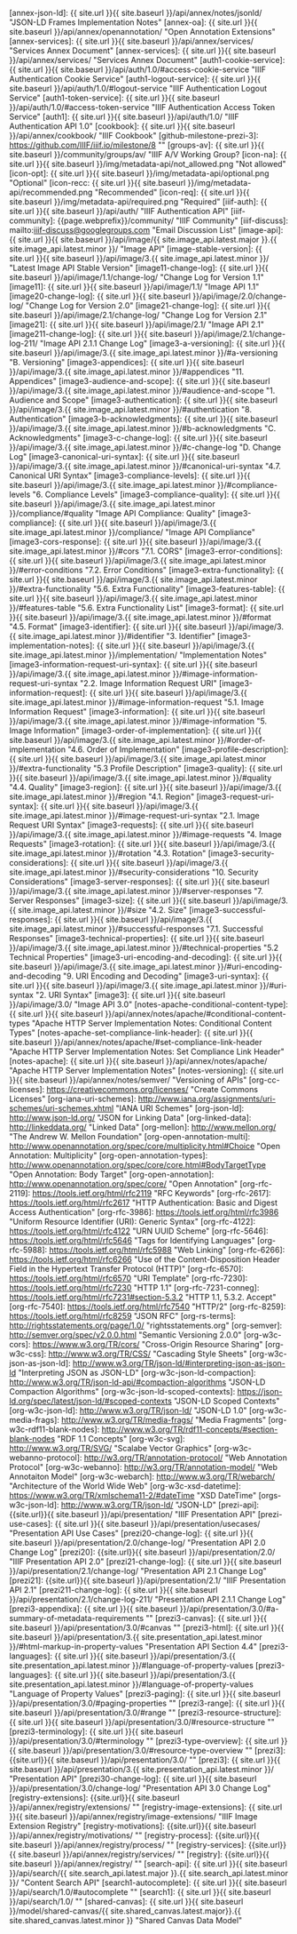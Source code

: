 [annex-json-ld]: {{ site.url }}{{ site.baseurl }}/api/annex/notes/jsonld/ "JSON-LD Frames Implementation Notes"
[annex-oa]: {{ site.url }}{{ site.baseurl }}/api/annex/openannotation/ "Open Annotation Extensions"
[annex-services]: {{ site.url }}{{ site.baseurl }}/api/annex/services/ "Services Annex Document"
[annex-services]: {{ site.url }}{{ site.baseurl }}/api/annex/services/ "Services Annex Document"
[auth1-cookie-service]: {{ site.url }}{{ site.baseurl }}/api/auth/1.0/#access-cookie-service "IIIF Authentication Cookie Service"
[auth1-logout-service]: {{ site.url }}{{ site.baseurl }}/api/auth/1.0/#logout-service "IIIF Authentication Logout Service"
[auth1-token-service]: {{ site.url }}{{ site.baseurl }}/api/auth/1.0/#access-token-service "IIIF Authentication Access Token Service"
[auth1]: {{ site.url }}{{ site.baseurl }}/api/auth/1.0/ "IIIF Authentication API 1.0"
[cookbook]: {{ site.url }}{{ site.baseurl }}/api/annex/cookbook/ "IIIF Cookbook"
[github-milestone-prezi-3]: https://github.com/IIIF/iiif.io/milestone/8 ""
[groups-av]: {{ site.url }}{{ site.baseurl }}/community/groups/av/ "IIIF A/V Working Group?
[icon-na]: {{ site.url }}{{ site.baseurl }}/img/metadata-api/not_allowed.png "Not allowed"
[icon-opt]: {{ site.url }}{{ site.baseurl }}/img/metadata-api/optional.png "Optional"
[icon-recc: {{ site.url }}{{ site.baseurl }}/img/metadata-api/recommended.png "Recommended"
[icon-req]: {{ site.url }}{{ site.baseurl }}/img/metadata-api/required.png "Required"
[iiif-auth]: {{ site.url }}{{ site.baseurl }}/api/auth/ "IIIF Authentication API"
[iiif-community]: {{page.webprefix}}/community/ "IIIF Community"
[iiif-discuss]: mailto:iiif-discuss@googlegroups.com "Email Discussion List"
[image-api]: {{ site.url }}{{ site.baseurl }}/api/image/{{ site.image_api.latest.major }}.{{ site.image_api.latest.minor }}/ "Image API"
[image-stable-version]: {{ site.url }}{{ site.baseurl }}/api/image/3.{{ site.image_api.latest.minor }}/ "Latest Image API Stable Version"
[image11-change-log]: {{ site.url }}{{ site.baseurl }}/api/image/1.1/change-log/ "Change Log for Version 1.1"
[image11]: {{ site.url }}{{ site.baseurl }}/api/image/1.1/ "Image API 1.1"
[image20-change-log]: {{ site.url }}{{ site.baseurl }}/api/image/2.0/change-log/ "Change Log for Version 2.0"
[image21-change-log]: {{ site.url }}{{ site.baseurl }}/api/image/2.1/change-log/ "Change Log for Version 2.1"
[image21]: {{ site.url }}{{ site.baseurl }}/api/image/2.1/ "Image API 2.1"
[image211-change-log]: {{ site.url }}{{ site.baseurl }}/api/image/2.1/change-log-211/ "Image API 2.1.1 Change Log"
[image3-a-versioning]: {{ site.url }}{{ site.baseurl }}/api/image/3.{{ site.image_api.latest.minor }}/#a-versioning "B. Versioning"
[image3-appendices]: {{ site.url }}{{ site.baseurl }}/api/image/3.{{ site.image_api.latest.minor }}/#appendices "11. Appendices"
[image3-audience-and-scope]: {{ site.url }}{{ site.baseurl }}/api/image/3.{{ site.image_api.latest.minor }}/#audience-and-scope "1. Audience and Scope"
[image3-authentication]: {{ site.url }}{{ site.baseurl }}/api/image/3.{{ site.image_api.latest.minor }}/#authentication "8. Authentication"
[image3-b-acknowledgments]: {{ site.url }}{{ site.baseurl }}/api/image/3.{{ site.image_api.latest.minor }}/#b-acknowledgments "C. Acknowledgments"
[image3-c-change-log]: {{ site.url }}{{ site.baseurl }}/api/image/3.{{ site.image_api.latest.minor }}/#c-change-log "D. Change Log"
[image3-canonical-uri-syntax]: {{ site.url }}{{ site.baseurl }}/api/image/3.{{ site.image_api.latest.minor }}/#canonical-uri-syntax "4.7. Canonical URI Syntax"
[image3-compliance-levels]: {{ site.url }}{{ site.baseurl }}/api/image/3.{{ site.image_api.latest.minor }}/#compliance-levels "6. Compliance Levels"
[image3-compliance-quality]: {{ site.url }}{{ site.baseurl }}/api/image/3.{{ site.image_api.latest.minor }}/compliance/#quality "Image API Compliance: Quality"
[image3-compliance]: {{ site.url }}{{ site.baseurl }}/api/image/3.{{ site.image_api.latest.minor }}/compliance/ "Image API Compliance"
[image3-cors-response]: {{ site.url }}{{ site.baseurl }}/api/image/3.{{ site.image_api.latest.minor }}/#cors "7.1. CORS"
[image3-error-conditions]: {{ site.url }}{{ site.baseurl }}/api/image/3.{{ site.image_api.latest.minor }}/#error-conditions "7.2. Error Conditions"
[image3-extra-functionality]: {{ site.url }}{{ site.baseurl }}/api/image/3.{{ site.image_api.latest.minor }}/#extra-functionality "5.6. Extra Functionality"
[image3-features-table]: {{ site.url }}{{ site.baseurl }}/api/image/3.{{ site.image_api.latest.minor }}/#features-table "5.6. Extra Functionality List"
[image3-format]: {{ site.url }}{{ site.baseurl }}/api/image/3.{{ site.image_api.latest.minor }}/#format "4.5. Format"
[image3-identifier]: {{ site.url }}{{ site.baseurl }}/api/image/3.{{ site.image_api.latest.minor }}/#identifier "3. Identifier"
[image3-implementation-notes]: {{ site.url }}{{ site.baseurl }}/api/image/3.{{ site.image_api.latest.minor }}/implementation/ "Implementation Notes"
[image3-information-request-uri-syntax]: {{ site.url }}{{ site.baseurl }}/api/image/3.{{ site.image_api.latest.minor }}/#image-information-request-uri-syntax "2.2. Image Information Request URI"
[image3-information-request]: {{ site.url }}{{ site.baseurl }}/api/image/3.{{ site.image_api.latest.minor }}/#image-information-request "5.1. Image Information Request"
[image3-information]: {{ site.url }}{{ site.baseurl }}/api/image/3.{{ site.image_api.latest.minor }}/#image-information "5. Image Information"
[image3-order-of-implementation]: {{ site.url }}{{ site.baseurl }}/api/image/3.{{ site.image_api.latest.minor }}/#order-of-implementation "4.6. Order of Implementation"
[image3-profile-description]: {{ site.url }}{{ site.baseurl }}/api/image/3.{{ site.image_api.latest.minor }}/#extra-functionality "5.3 Profile Description"
[image3-quality]: {{ site.url }}{{ site.baseurl }}/api/image/3.{{ site.image_api.latest.minor }}/#quality "4.4. Quality"
[image3-region]: {{ site.url }}{{ site.baseurl }}/api/image/3.{{ site.image_api.latest.minor }}/#region "4.1. Region"
[image3-request-uri-syntax]: {{ site.url }}{{ site.baseurl }}/api/image/3.{{ site.image_api.latest.minor }}/#image-request-uri-syntax "2.1. Image Request URI Syntax"
[image3-requests]: {{ site.url }}{{ site.baseurl }}/api/image/3.{{ site.image_api.latest.minor }}/#image-requests "4. Image Requests"
[image3-rotation]: {{ site.url }}{{ site.baseurl }}/api/image/3.{{ site.image_api.latest.minor }}/#rotation "4.3. Rotation"
[image3-security-considerations]: {{ site.url }}{{ site.baseurl }}/api/image/3.{{ site.image_api.latest.minor }}/#security-considerations "10. Security Considerations"
[image3-server-responses]: {{ site.url }}{{ site.baseurl }}/api/image/3.{{ site.image_api.latest.minor }}/#server-responses "7. Server Responses"
[image3-size]: {{ site.url }}{{ site.baseurl }}/api/image/3.{{ site.image_api.latest.minor }}/#size "4.2. Size"
[image3-successful-responses]: {{ site.url }}{{ site.baseurl }}/api/image/3.{{ site.image_api.latest.minor }}/#successful-responses "7.1. Successful Responses"
[image3-technical-properties]: {{ site.url }}{{ site.baseurl }}/api/image/3.{{ site.image_api.latest.minor }}/#technical-properties "5.2 Technical Properties"
[image3-uri-encoding-and-decoding]: {{ site.url }}{{ site.baseurl }}/api/image/3.{{ site.image_api.latest.minor }}/#uri-encoding-and-decoding "9. URI Encoding and Decoding"
[image3-uri-syntax]: {{ site.url }}{{ site.baseurl }}/api/image/3.{{ site.image_api.latest.minor }}/#uri-syntax "2. URI Syntax"
[image3]: {{ site.url }}{{ site.baseurl }}/api/image/3.0/ "Image API 3.0"
[notes-apache-conditional-content-type]: {{ site.url }}{{ site.baseurl }}/api/annex/notes/apache/#conditional-content-types "Apache HTTP Server Implementation Notes: Conditional Content Types"
[notes-apache-set-compliance-link-header]: {{ site.url }}{{ site.baseurl }}/api/annex/notes/apache/#set-compliance-link-header "Apache HTTP Server Implementation Notes: Set Compliance Link Header"
[notes-apache]: {{ site.url }}{{ site.baseurl }}/api/annex/notes/apache/ "Apache HTTP Server Implementation Notes"
[notes-versioning]: {{ site.url }}{{ site.baseurl }}/api/annex/notes/semver/ "Versioning of APIs"
[org-cc-licenses]: https://creativecommons.org/licenses/ "Create Commons Licenses"
[org-iana-uri-schemes]: http://www.iana.org/assignments/uri-schemes/uri-schemes.xhtml "IANA URI Schemes"
[org-json-ld]: http://www.json-ld.org/ "JSON for Linking Data"
[org-linked-data]: http://linkeddata.org/ "Linked Data"
[org-mellon]: http://www.mellon.org/ "The Andrew W. Mellon Foundation"
[org-open-annotation-multi]: http://www.openannotation.org/spec/core/multiplicity.html#Choice "Open Annotation: Multiplicity"
[org-open-annotation-types]: http://www.openannotation.org/spec/core/core.html#BodyTargetType "Open Annotation: Body Target"
[org-open-annotation]: http://www.openannotation.org/spec/core/ "Open Annotation"
[org-rfc-2119]: https://tools.ietf.org/html/rfc2119 "RFC Keywords"
[org-rfc-2617]: https://tools.ietf.org/html/rfc2617 "HTTP Authentication: Basic and Digest Access Authentication"
[org-rfc-3986]: https://tools.ietf.org/html/rfc3986 "Uniform Resource Identifier (URI): Generic Syntax"
[org-rfc-4122]: https://tools.ietf.org/html/rfc4122 "URN UUID Scheme"
[org-rfc-5646]: https://tools.ietf.org/html/rfc5646 "Tags for Identifying Languages"
[org-rfc-5988]: https://tools.ietf.org/html/rfc5988 "Web Linking"
[org-rfc-6266]: https://tools.ietf.org/html/rfc6266 "Use of the Content-Disposition Header Field in the Hypertext Transfer Protocol (HTTP)"
[org-rfc-6570]: https://tools.ietf.org/html/rfc6570 "URI Template"
[org-rfc-7230]: https://tools.ietf.org/html/rfc7230 "HTTP 1.1"
[org-rfc-7231-conneg]: https://tools.ietf.org/html/rfc7231#section-5.3.2 "HTTP 1.1, 5.3.2. Accept"
[org-rfc-7540]: https://tools.ietf.org/html/rfc7540 "HTTP/2"
[org-rfc-8259]: https://tools.ietf.org/html/rfc8259 "JSON RFC"
[org-rs-terms]: http://rightsstatements.org/page/1.0/ "rightsstatements.org"
[org-semver]: http://semver.org/spec/v2.0.0.html "Semantic Versioning 2.0.0"
[org-w3c-cors]: https://www.w3.org/TR/cors/ "Cross-Origin Resource Sharing"
[org-w3c-css]: http://www.w3.org/TR/CSS/ "Cascading Style Sheets"
[org-w3c-json-as-json-ld]: http://www.w3.org/TR/json-ld/#interpreting-json-as-json-ld "Interpreting JSON as JSON-LD"
[org-w3c-json-ld-compaction]: http://www.w3.org/TR/json-ld-api/#compaction-algorithms "JSON-LD Compaction Algorithms"
[org-w3c-json-ld-scoped-contexts]: https://json-ld.org/spec/latest/json-ld/#scoped-contexts "JSON-LD Scoped Contexts"
[org-w3c-json-ld]: http://www.w3.org/TR/json-ld/ "JSON-LD 1.0"
[org-w3c-media-frags]: http://www.w3.org/TR/media-frags/ "Media Fragments"
[org-w3c-rdf11-blank-nodes]: http://www.w3.org/TR/rdf11-concepts/#section-blank-nodes "RDF 1.1 Concepts"
[org-w3c-svg]: http://www.w3.org/TR/SVG/ "Scalabe Vector Graphics"
[org-w3c-webanno-protocol]: http://w3.org/TR/annotation-protocol/ "Web Annotation Protocol"
[org-w3c-webanno]: http://w3.org/TR/annotation-model/ "Web Annotaiton Model"
[org-w3c-webarch]: http://www.w3.org/TR/webarch/ "Architecture of the World Wide Web"
[org-w3c-xsd-datetime]: https://www.w3.org/TR/xmlschema11-2/#dateTime "XSD DateTime"
[orgs-w3c-json-ld]: http://www.w3.org/TR/json-ld/ "JSON-LD"
[prezi-api]: {{site.url}}{{ site.baseurl }}/api/presentation/ "IIIF Presentation API"
[prezi-use-cases]: {{ site.url }}{{ site.baseurl }}/api/presentation/usecases/ "Presentation API Use Cases"
[prezi20-change-log]: {{ site.url }}{{ site.baseurl }}/api/presentation/2.0/change-log/ "Presentation API 2.0 Change Log"
[prezi20]: {{site.url}}{{ site.baseurl }}/api/presentation/2.0/ "IIIF Presentation API 2.0"
[prezi21-change-log]: {{ site.url }}{{ site.baseurl }}/api/presentation/2.1/change-log/ "Presentation API 2.1 Change Log"
[prezi21]: {{site.url}}{{ site.baseurl }}/api/presentation/2.1/ "IIIF Presentation API 2.1"
[prezi211-change-log]: {{ site.url }}{{ site.baseurl }}/api/presentation/2.1/change-log-211/ "Presentation API 2.1.1 Change Log"
[prezi3-appendixa]: {{ site.url }}{{ site.baseurl }}/api/presentation/3.0/#a-summary-of-metadata-requirements ""
[prezi3-canvas]: {{ site.url }}{{ site.baseurl }}/api/presentation/3.0/#canvas ""
[prezi3-html]: {{ site.url }}{{ site.baseurl }}/api/presentation/3.{{ site.presentation_api.latest.minor }}/#html-markup-in-property-values "Presentation API Section 4.4"
[prezi3-languages]: {{ site.url }}{{ site.baseurl }}/api/presentation/3.{{ site.presentation_api.latest.minor }}/#language-of-property-values
[prezi3-languages]: {{ site.url }}{{ site.baseurl }}/api/presentation/3.{{ site.presentation_api.latest.minor }}/#language-of-property-values "Language of Property Values"
[prezi3-paging]: {{ site.url }}{{ site.baseurl }}/api/presentation/3.0/#paging-properties ""
[prezi3-range]: {{ site.url }}{{ site.baseurl }}/api/presentation/3.0/#range ""
[prezi3-resource-structure]: {{ site.url }}{{ site.baseurl }}/api/presentation/3.0/#resource-structure ""
[prezi3-terminology]: {{ site.url }}{{ site.baseurl }}/api/presentation/3.0/#terminology ""
[prezi3-type-overview]: {{ site.url }}{{ site.baseurl }}/api/presentation/3.0/#resource-type-overview ""
[prezi3]: {{site.url}}{{ site.baseurl }}/api/presentation/3.0/ ""
[prezi3]: {{ site.url }}{{ site.baseurl }}/api/presentation/3.{{ site.presentation_api.latest.minor }}/ "Presentation API"
[prezi30-change-log]: {{ site.url }}{{ site.baseurl }}/api/presentation/3.0/change-log/ "Presentation API 3.0 Change Log"
[registry-extensions]: {{site.url}}{{ site.baseurl }}/api/annex/registry/extensions/ ""
[registry-image-extensions]: {{ site.url }}{{ site.baseurl }}/api/annex/registry/image-extensions/ "IIIF Image Extension Registry"
[registry-motivations]: {{site.url}}{{ site.baseurl }}/api/annex/registry/motivations/ ""
[registry-process]: {{site.url}}{{ site.baseurl }}/api/annex/registry/process/ ""
[registry-services]: {{site.url}}{{ site.baseurl }}/api/annex/registry/services/ ""
[registry]: {{site.url}}{{ site.baseurl }}/api/annex/registry/ ""
[search-api]: {{ site.url }}{{ site.baseurl }}/api/search/{{ site.search_api.latest.major }}.{{ site.search_api.latest.minor }}/ "Content Search API"
[search1-autocomplete]: {{ site.url }}{{ site.baseurl }}/api/search/1.0/#autocomplete ""
[search1]: {{ site.url }}{{ site.baseurl }}/api/search/1.0/ ""
[shared-canvas]: {{ site.url }}{{ site.baseurl }}/model/shared-canvas/{{ site.shared_canvas.latest.major}}.{{ site.shared_canvas.latest.minor }} "Shared Canvas Data Model"
